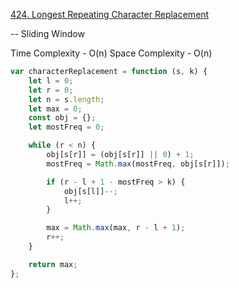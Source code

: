 [424. Longest Repeating Character Replacement](https://leetcode.com/problems/longest-repeating-character-replacement/)

-- Sliding Window

Time Complexity - O(n)
Space Complexity - O(n)

```javascript
var characterReplacement = function (s, k) {
	let l = 0;
	let r = 0;
	let n = s.length;
	let max = 0;
	const obj = {};
	let mostFreq = 0;

	while (r < n) {
		obj[s[r]] = (obj[s[r]] || 0) + 1;
		mostFreq = Math.max(mostFreq, obj[s[r]]);

		if (r - l + 1 - mostFreq > k) {
			obj[s[l]]--;
			l++;
		}

		max = Math.max(max, r - l + 1);
		r++;
	}

	return max;
};
```
